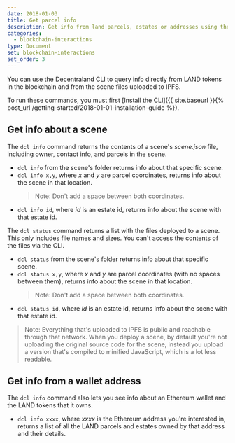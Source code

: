```yaml
---
date: 2018-01-03
title: Get parcel info
description: Get info from land parcels, estates or addresses using the CLI.
categories:
  - blockchain-interactions
type: Document
set: blockchain-interactions
set_order: 3
---
```


You can use the Decentraland CLI to query info directly from LAND tokens in the blockchain and from the scene files uploaded to IPFS.

To run these commands, you must first [Install the CLI]({{ site.baseurl }}{% post_url /getting-started/2018-01-01-installation-guide %}).

## Get info about a scene

The `dcl info` command returns the contents of a scene's _scene.json_ file, including owner, contact info, and parcels in the scene.

- `dcl info` from the scene's folder returns info about that specific scene.
- `dcl info x,y`, where _x_ and _y_ are parcel coordinates, returns info about the scene in that location.
  > Note: Don't add a space between both coordinates.
- `dcl info id`, where _id_ is an estate id, returns info about the scene with that estate id.

The `dcl status` command returns a list with the files deployed to a scene. This only includes file names and sizes. You can't access the contents of the files via the CLI.

- `dcl status` from the scene's folder returns info about that specific scene.
- `dcl status x,y`, where _x_ and _y_ are parcel coordinates (with no spaces between them), returns info about the scene in that location.
  > Note: Don't add a space between both coordinates.
- `dcl status id`, where _id_ is an estate id, returns info about the scene with that estate id.

> Note: Everything that's uploaded to IPFS is public and reachable through that network. When you deploy a scene, by default you're not uploading the original source code for the scene, instead you upload a version that's compiled to minified JavaScript, which is a lot less readable.

## Get info from a wallet address

The `dcl info` command also lets you see info about an Ethereum wallet and the LAND tokens that it owns.

- `dcl info xxxx`, where _xxxx_ is the Ethereum address you're interested in, returns a list of all the LAND parcels and estates owned by that address and their details.
